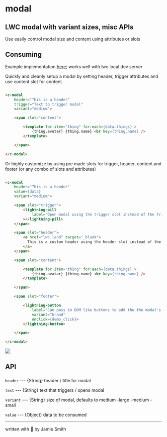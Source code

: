 # modal

## LWC modal with variant sizes, misc APIs

Use easily control modal size and content using attributes or slots

## Consuming

Example implementation [here](force-app/main/default/lwc/exampleModal/exampleModal.html); works well with lwc local dev server

Quickly and cleanly setup a modal by setting header, trigger attributes and use content slot for content

```html

<c-modal
    header="This is a header"
    trigger="Text to trigger modal"
    variant="medium">

    <span slot="content">

        <template for:item="thing" for:each={data.things} >
            {thing.avatar} {thing.name} <br key={thing.name} />
        </template>

    </span>

</c-modal>
```

Or highly customize by using pre made slots for trigger, header, content and footer (or any combo of slots and attributes)

```html

<c-modal
    header="This is a header"
    value={data}
    variant="medium">

    <span slot="trigger">
        <lightning-pill
            label="Open modal using the trigger slot instead of the trigger attribute to pass in DOM instead of text"
        ></lightning-pill>
    </span>

    <span slot="header">
        <a href="lwc.land" target="_blank">
          This is a custom header using the header slot instead of the header attribute to pass in DOM instead of text
        </a>
    </span>

    <span slot="content">

        <template for:item="thing" for:each={data.things} >
            {thing.avatar} {thing.name} <br key={thing.name} />
        </template>

    </span>

    <span slot="footer">

        <lightning-button 
            label="Can pass in DOM like buttons to add the the modal's footer"
            variant="brand"
            onclick={demo_click}>
        </lightning-button>

    </span>

</c-modal>
```

<img src="https://i.imgur.com/oJFko9O.png" />

## API

### 
```header``` --- {String} header / title for modal

```text``` --- {String} text that triggers / opens modal

```variant``` --- {String} size of modal, defaults to medium
  -large
  -medium
  -small

```value``` --- {Object} data to be consumed

---

written with 💙 by Jamie Smith
